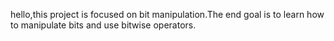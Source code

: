hello,this project is focused on bit manipulation.The end goal is to learn how to manipulate bits and use bitwise operators.